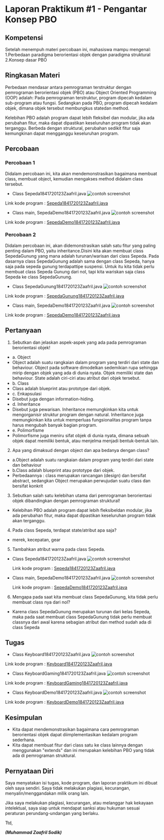 # Laporan Praktikum #1 - Pengantar Konsep PBO

## Kompetensi

Setelah menempuh materi percobaan ini, mahasiswa mampu mengenal:
1.Perbedaan paradigma berorientasi objek dengan paradigma struktural
2.Konsep dasar PBO

## Ringkasan Materi

Perbedaan mendasar antara pemrograman terstruktur dengan pemrograman berorientasi objek 
(PBO) atau Object Oriented Programming (OOP) adalah: Pada pemrograman terstruktur, program 
dipecah kedalam sub-program atau fungsi. Sedangkan pada PBO, program dipecah kedalam objek, 
dimana objek tersebut membungkus statedan method.

Kelebihan PBO adalah program dapat lebih fleksibel dan modular, jika ada perubahan fitur, maka 
dapat dipastikan keseluruhan program tidak akan terganggu. Berbeda dengan struktural, perubahan 
sedikit fitur saja kemungkinan dapat mengganggu keseluruhan program.

## Percobaan

### Percobaan 1

Didalam percobaan ini, kita akan mendemonstrasikan bagaimana membuat class, membuat object, 
kemudian mengakses method didalam class tersebut.

- Class Sepeda1841720123Zaafril.java
![contoh screenshot](img/Sepeda1.PNG)

Link kode program : [Sepeda1841720123Zaafril.java](muhzaafrils/Laporan-Praktikum-PBO-2019/src/1_Pengantar_Konsep_PBO/Sepeda1841720123Zaafril.java)

- Class main, SepedaDemo1841720123Zaafril.java
![contoh screenshot](img/SepedaDemo1.PNG)

Link kode program : [SepedaDemo1841720123Zaafril.java](muhzaafrils/Laporan-Praktikum-PBO-2019/src/1_Pengantar_Konsep_PBO/SepedaDemo1841720123Zaafril.java)

### Percobaan 2

Didalam percobaan ini, akan didemonstrasikan salah satu fitur yang paling penting dalam PBO, yaitu 
inheritance.Disini kita akan membuat class SepedaGunung yang mana adalah turunan/warisan dari 
class Sepeda. Pada dasarnya class SepedaGunung adalah sama dengan class Sepeda, hanya saja pada 
sepeda gunung terdapattipe suspensi. Untuk itu kita tidak perlu membuat class Sepeda Gunung dari 
nol, tapi kita wariskan saja class Sepeda ke class SepedaGunung.

- Class SepedaGunung1841720123Zaafril.java
![contoh screenshot](img/SepedaGunung2.PNG)

Link kode program : [SepedaGunung1841720123Zaafril.java](muhzaafrils/Laporan-Praktikum-PBO-2019/src/1_Pengantar_Konsep_PBO/SepedaGung1841720123Zaafril.java)

- Class main, SepedaDemo1841720123Zaafril.java
![contoh screenshot](img/SepedaDemo2.PNG)

Link kode program : [SepedaDemo1841720123Zaafril.java](muhzaafrils/Laporan-Praktikum-PBO-2019/src/1_Pengantar_Konsep_PBO/SepedaDemo1841720123Zaafril.java)


## Pertanyaan

1. Sebutkan dan jelaskan aspek-aspek yang ada pada pemrograman berorientasi objek!
- a. Object 
- Object adalah suatu rangkaian dalam program yang terdiri dari state dan behaviour. Object pada software dimodelkan sedemikian rupa sehingga mirip dengan objek yang ada di dunia nyata. Objek memiliki state dan behaviour. State adalah ciri-ciri atau atribut dari objek tersebut. 
- b. Class 
- Class adalah blueprint atau prototype dari objek. 
- c. Enkapsulasi 
- Disebut juga dengan information-hiding. 
- d. Inheritance 
- Disebut juga pewarisan. Inheritance memungkinkan kita untuk mengorganisir struktur program dengan natural. Inheritance juga memungkinkan kita untuk memperluas fungsionalitas program tanpa harus mengubah banyak bagian program. 
- e. Polimorfisme 
- Polimorfisme juga meniru sifat objek di dunia nyata, dimana sebuah objek dapat memiliki bentuk, atau menjelma menjadi bentuk-bentuk lain. 
2. Apa yang dimaksud dengan object dan apa bedanya dengan class?
-   a.Object adalah suatu rangkaian dalam program yang terdiri dari state dan behaviour
-   b.Class adalah blueprint atau prototype dari objek.
-   Perbedaannya : class merupakan rancangan (design) dan bersifat abstract, sedangkan Object 
    merupakan perwujudan suatu class dan bersifat konkrit
3. Sebutkan salah satu kelebihan utama dari pemrograman berorientasi objek dibandingkan dengan 
pemrograman struktural!
-   Kelebihan PBO adalah program dapat lebih fleksibeldan modular, jika ada perubahan fitur, 
    maka dapat dipastikan keseluruhan program tidak akan terganggu. 
4. Pada class Sepeda, terdapat state/atribut apa saja?
-   merek, kecepatan, gear
5. Tambahkan atribut warna pada class Sepeda.
-   Class Sepeda1841720123Zaafril.java
    ![contoh screenshot](img/Sepeda3.PNG)

    Link kode program : [Sepeda1841720123Zaafril.java](muhzaafrils/Laporan-Praktikum-PBO-2019/src/1_Pengantar_Konsep_PBO/Sepeda1841720123Zaafril.java)

-   Class main, SepedaDemo1841720123Zaafril.java
    ![contoh screenshot](img/SepedaDemo3.PNG)

    Link kode program : [SepedaDemo1841720123Zaafril.java](muhzaafrils/Laporan-Praktikum-PBO-2019/src/1_Pengantar_Konsep_PBO/SepedaDemo1841720123Zaafril.java)
6. Mengapa pada saat kita membuat class SepedaGunung, kita tidak perlu membuat class nya dari nol?
-   Karena class SepedaGunung merupakan turunan dari kelas Sepeda, maka pada saat membuat class SepedaGunung 
    tidak perlu membuat classnya dari awal karena sebagian atribut dan method sudah ada di class Sepeda

## Tugas

- Class Keyboard1841720123Zaafril.java
![contoh screenshot](img/Keyboard3.PNG)

Link kode program : [Keyboard1841720123Zaafril.java](muhzaafrils/Laporan-Praktikum-PBO-2019/src/1_Pengantar_Konsep_PBO/Keyboard1841720123Zaafril.java)

- Class KeyboardGaming1841720123Zaafril.java
![contoh screenshot](img/KeyboardGaming3.PNG)

Link kode program : [KeyboardGaming1841720123Zaafril.java](muhzaafrils/Laporan-Praktikum-PBO-2019/src/1_Pengantar_Konsep_PBO/KeyboardGaming1841720123Zaafril.java)

- Class KeyboardDemo1841720123Zaafril.java
![contoh screenshot](img/KeyboardDemo3.PNG)

Link kode program : [KeyboardDemo1841720123Zaafril.java](muhzaafrils/Laporan-Praktikum-PBO-2019/src/1_Pengantar_Konsep_PBO/KeyboardDemo1841720123Zaafril.java)


## Kesimpulan

- Kita dapat mendemonstrasikan bagaimana cara pemrograman berorientasi objek dapat diimplementasikan kedalam program sederhana.
- Kita dapat membuat fitur dari class satu ke class lainnya dengan menggunakan "extends" dan ini merupakan kelebihan PBO yang tidak ada di 
pemrograman struktural.

## Pernyataan Diri

Saya menyatakan isi tugas, kode program, dan laporan praktikum ini dibuat oleh saya sendiri. Saya tidak melakukan plagiasi, kecurangan, menyalin/menggandakan milik orang lain.

Jika saya melakukan plagiasi, kecurangan, atau melanggar hak kekayaan intelektual, saya siap untuk mendapat sanksi atau hukuman sesuai peraturan perundang-undangan yang berlaku.

Ttd,

***(Muhammad Zaafril Sodik)***